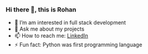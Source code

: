 ### Hi there 👋, this is Rohan

<!-- 🌱 I’m currently learning --> 
- 👯 I’m am interested in full stack development
- 💬 Ask me about my projects
- 📫 How to reach me: 
  <a href="https://www.linkedin.com/in/rohananandpandit/">LinkedIn</a>
- ⚡ Fun fact: Python was first programming language
<!-- 🔭 I’m currently working at <a href="https://www.linkedin.com/company/metalynx/">Metalynx</a> -->



